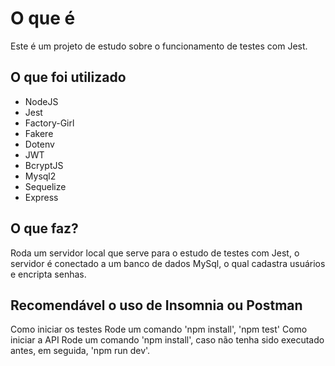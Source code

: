 # O que é
Este é um projeto de estudo sobre o funcionamento de testes com Jest.

## O que foi utilizado
 - NodeJS
 - Jest
 - Factory-Girl
 - Fakere
 - Dotenv
 - JWT
 - BcryptJS
 - Mysql2
 - Sequelize
 - Express

## O que faz?
Roda um servidor local que serve para o estudo de testes com Jest, o servidor é conectado a um banco de dados MySql, o qual cadastra usuários e encripta senhas.

## Recomendável o uso de Insomnia ou Postman
Como iniciar os testes
Rode um comando 'npm install', 'npm test'
Como iniciar a API
Rode um comando 'npm install', caso não tenha sido executado antes, em seguida, 'npm run dev'.